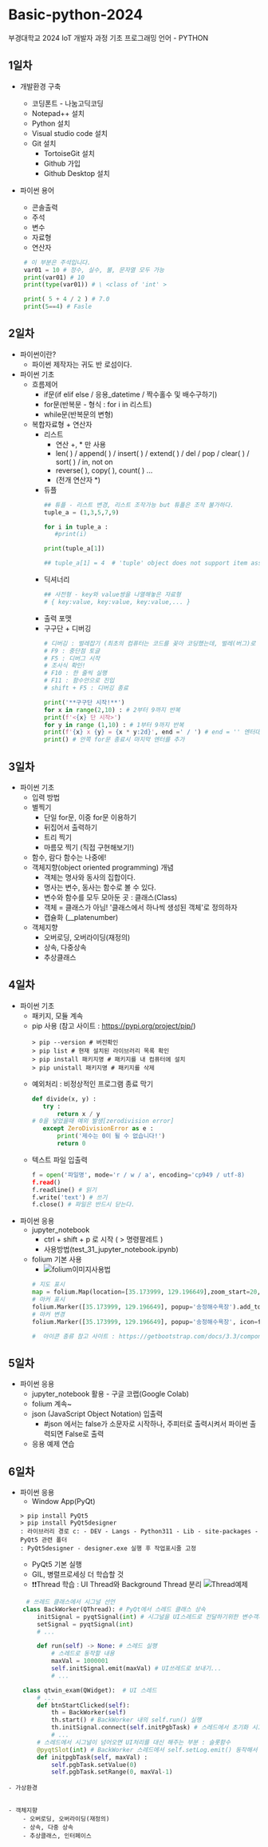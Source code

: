 # Basic-python-2024
부경대학교 2024 IoT 개발자 과정 기초 프로그래밍 언어 - PYTHON

## 1일차 
- 개발환경 구축
    - 코딩폰트 - 나눔고딕코딩
    - Notepad++ 설치
    - Python 설치
    - Visual studio code 설치
    - Git 설치
        - TortoiseGit 설치
        - Github 가입
        - Github Desktop 설치 

- 파이썬 용어
    - 콘솔출력
    - 주석
    - 변수
    - 자료형
    - 연산자

   ```python
    # 이 부분은 주석입니다.
    var01 = 10 # 정수, 실수, 불, 문자열 모두 가능
    print(var01) # 10
    print(type(var01)) # \ <class of 'int' >

    print( 5 + 4 / 2 ) # 7.0
    print(5==4) # Fasle
    ```
    
## 2일차
- 파이썬이란? 
    - 파이썬 제작자는 귀도 반 로섬이다.
- 파이썬 기초
    - 흐름제어
        - if문(if elif else / 응용_datetime / 짝수홀수 및 배수구하기)
        - for문(반복문 - 형식 : for i in 리스트) 
        - while문(반복문의 변형)
    - 복합자료형 + 연산자
        - 리스트 
            - 연산 +, * 만 사용
            - len( ) / append( ) / insert( ) / extend( ) / del / pop / clear( ) / sort( ) / in, not on
            - reverse( ), copy( ), count( ) ... 
            - (전개 연산자 *) 
        - 듀플
             ```python
            ## 튜플 - 리스트 변경, 리스트 조작가능 but 튜플은 조작 불가하다. 
            tuple_a = (1,3,5,7,9)

            for i in tuple_a : 
                #print(i)

            print(tuple_a[1])  

            ## tuple_a[1] = 4  # 'tuple' object does not support item assignment      
            ```
         - 딕셔너리 
            ```python
            ## 사전형 - key와 value쌍을 나열해놓은 자료형
            # { key:value, key:value, key:value,... }
            ```
        - 출력 포맷
        - 구구단 + 디버깅 
            ```python
            # 디버깅 : 벌레잡기 (최초의 컴퓨터는 코드를 꽂아 코딩했는데, 벌레(버그)로 인해 코딩이 안되는 경우가 있어 이를 제거함에서 유래하였다.)
            # F9 : 중단점 토글
            # F5 : 디버그 시작
            # 조사식 확인!
            # F10 : 한 줄씩 실행 
            # F11 : 함수안으로 진입
            # shift + F5 : 디버깅 종료

            print('**구구단 시작!**')
            for x in range(2,10) : # 2부터 9까지 반복
            print(f'<{x} 단 시작>')
            for y in range (1,10) : # 1부터 9까지 반복
            print(f'{x} x {y} = {x * y:2d}', end =' / ') # end = '' 엔터대신 공백으로 처리, / 삽입 
            print() # 안쪽 for문 종료시 마지막 엔터를 추가 
            ```

## 3일차 
- 파이썬 기초 
    - 입력 방법
    - 별찍기 
        - 단일 for문, 이중 for문 이용하기
        - 뒤집어서 출력하기
        - 트리 찍기
        - 마름모 찍기 (직접 구현해보기!)
    - 함수, 람다 함수는 나중에! 
    - 객체지향(object oriented programming) 개념
        - 객체는 명사와 동사의 집합이다.
        - 명사는 변수, 동사는 함수로 볼 수 있다.
        - 변수와 함수를 모두 모아둔 곳 : 클래스(Class)
        - 객체 = 클래스가 아님! '클래스에서 하나씩 생성된 객체'로 정의하자
        - 캡슐화 (__platenumber)
    - 객체지향
        - 오버로딩, 오버라이딩(재정의)
        - 상속, 다중상속 
        - 추상클래스

## 4일차
- 파이썬 기초
    - 패키지, 모듈 계속
     - pip 사용 (참고 사이트 : https://pypi.org/project/pip/)
        ```shell
        > pip --version # 버전확인
        > pip list # 현재 설치된 라이브러리 목록 확인
        > pip install 패키지명 # 패키지를 내 컴퓨터에 설치
        > pip unistall 패키지명 # 패키지를 삭제
        ```
    - 예외처리 : 비정상적인 프로그램 종료 막기 
         ```python
        def divide(x, y) :
            try : 
                return x / y 
        # 0을 넣었을때 예외 발생[zerodivision error]
            except ZeroDivisionError as e : 
                print('제수는 0이 될 수 없습니다!')
                return 0
         ``` 
    - 텍스트 파일 입출력
       ```python
      f = open('파일명', mode='r / w / a', encoding='cp949 / utf-8)
      f.read()
      f.readline() # 읽기
      f.write('text') # 쓰기
      f.close() # 파일은 반드시 닫는다.
       ```
- 파이썬 응용
    - jupyter_notebook
        - ctrl + shift + p 로 시작 ( > 명령팔레트 )
        - 사용방법(test_31_jupyter_notebook.ipynb)
    - folium 기본 사용
        - ![folium이미지사용법](https://raw.githubusercontent.com/hyeily0627/Basic-python-2024/main/Images/python_001.png)
        ```python
        # 지도 표시 
        map = folium.Map(location=[35.173999, 129.196649],zoom_start=20, tiles='cartodb positron')
        # 마커 표시
        folium.Marker([35.173999, 129.196649], popup='송정해수욕장').add_to(map)
        # 마커 변경 
        folium.Marker([35.173999, 129.196649], popup='송정해수욕장', icon=folium.Icon(color='pink',icon='heart-empty')).add_to(map) 
        
        #  아이콘 종류 참고 사이트 : https://getbootstrap.com/docs/3.3/components/
        ``` 
## 5일차
- 파이썬 응용
    - jupyter_notebook 활용 - 구글 코랩(Google Colab)
    - folium 계속~
    - json (JavaScript Object Notation) 입출력
        - #json 에서는 false가 소문자로 시작하나, 주피터로 출력시켜서 파이썬 출력되면 False로 출력
    - 응용 예제 연습
    
## 6일차 
- 파이썬 응용
    - Window App(PyQt)
    ```shell
    > pip install PyQt5
    > pip install PyQt5designer
    : 라이브러리 경로 c: - DEV - Langs - Python311 - Lib - site-packages - PyQt5 관련 폴더
    : PyQt5designer - designer.exe 실행 후 작업표시줄 고정
    ```
    - PyQt5 기본 실행 
    - GIL, 병렬프로세싱 더 학습할 것  
    - ❗❗Thread 학습 : UI Thread와 Background Thread 분리
        ![Thread예제](https://raw.githubusercontent.com/hyeily0627/Basic-python-2024/main/Images/python_003.gif)
```python
     # 쓰레드 클래스에서 시그널 선언
    class BackWorker(QThread): # PyQt에서 스레드 클래스 상속
        initSignal = pyqtSignal(int) # 시그널을 UI스레드로 전달하기위한 변수객체
        setSignal = pyqtSignal(int)
        # ...

        def run(self) -> None: # 스레드 실행
            # 스레드로 동작할 내용
            maxVal = 1000001
            self.initSignal.emit(maxVal) # UI쓰레드로 보내기...
            # ...

    class qtwin_exam(QWidget):  # UI 스레드
        # ...
        def btnStartClicked(self):
            th = BackWorker(self)
            th.start() # BackWorker 내의 self.run() 실행
            th.initSignal.connect(self.initPgbTask) # 스레드에서 초기화 시그널이 오면 initPgbTask 슬롯함수가 대신 처리
            # ...    
        # 스레드에서 시그널이 넘어오면 UI처리를 대신 해주는 부분 : 슬롯함수 
        @pyqtSlot(int) # BackWorker 스레드에서 self.setLog.emit() 동작해서 실행
        def initpgbTask(self, maxVal) : 
            self.pgbTask.setValue(0)
            self.pgbTask.setRange(0, maxVal-1)
```

    - 가상환경


    - 객체지향
        - 오버로딩, 오버라이딩(재정의)
        - 상속, 다중 상속
        - 추상클래스, 인터페이스